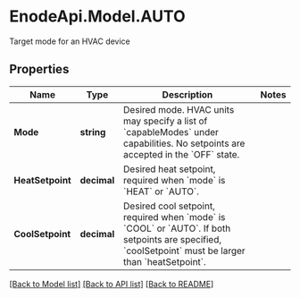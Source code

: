 # EnodeApi.Model.AUTO
Target mode for an HVAC device

## Properties

Name | Type | Description | Notes
------------ | ------------- | ------------- | -------------
**Mode** | **string** | Desired mode. HVAC units may specify a list of &#x60;capableModes&#x60; under capabilities. No setpoints are accepted in the &#x60;OFF&#x60; state. | 
**HeatSetpoint** | **decimal** | Desired heat setpoint, required when &#x60;mode&#x60; is &#x60;HEAT&#x60; or &#x60;AUTO&#x60;. | 
**CoolSetpoint** | **decimal** | Desired cool setpoint, required when &#x60;mode&#x60; is &#x60;COOL&#x60; or &#x60;AUTO&#x60;. If both setpoints are specified, &#x60;coolSetpoint&#x60; must be larger than &#x60;heatSetpoint&#x60;. | 

[[Back to Model list]](../README.md#documentation-for-models) [[Back to API list]](../README.md#documentation-for-api-endpoints) [[Back to README]](../README.md)

